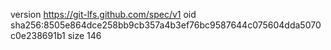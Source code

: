 version https://git-lfs.github.com/spec/v1
oid sha256:8505e864dce258bb9cb357a4b3ef76bc9587644c075604dda5070c0e238691b1
size 146
